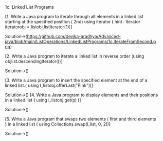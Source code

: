 1c. Linked List Programs


[1. Write a Java program to iterate through all elements in a linked list starting at the
specified position ( 2nd) using iterator ( hint : Iterator iteratorobj = listobj.listIterator(1))]

Solution->(https://github.com/devika-aradhya/Advanced-java/blob/main/ListOperations/LinkedListPrograms/1c.IterateFromSecond.png)


[2. Write a Java program to iterate a linked list in reverse order (using
objlist.descendingIterator())]

Solution->()


[3. Write a Java program to insert the specified element at the end of a linked list.( using
l_listobj.offerLast("Pink"))]

Solution->()
[4. Write a Java program to display elements and their positions in a linked list ( using
l_listobj.get(p) )]

Solution->()


[5. Write a Java program that swaps two elements ( first and third elements ) in a linked list ( using
Collections.swap(l_list, 0, 2))]

Solution->()
